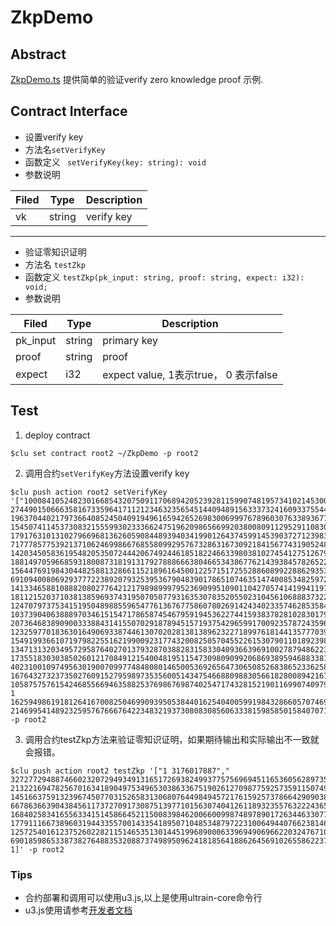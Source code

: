 # ZkpDemo 

## Abstract

[ZkpDemo.ts](./contract/ZkpDemo.ts) 提供简单的验证verify zero knowledge proof 示例.

## Contract Interface


- 设置verify key
- 方法名`setVerifyKey`
- 函数定义
  ` setVerifyKey(key: string): void`
- 参数说明

| Filed | Type | Description|
|------|------|--------|
|vk|string| verify key|

---

- 验证零知识证明
- 方法名 `testZkp`
- 函数定义
  `testZkp(pk_input: string, proof: string, expect: i32): void;`
- 参数说明

| Filed | Type | Description|
|------|------|--------|
|pk_input|string| primary key 
|proof |string| proof |
|expect| i32 | expect value, 1表示true， 0 表示false|

## Test
1. deploy contract
```
$clu set contract root2 ~/ZkpDemo -p root2
```
2. 调用合约`setVerifyKey`方法设置verify key
```
$clu push action root2 setVerifyKey '["10008410524823016685432075091170689420523928115990748195734102145300204434959 2744901506663581673359641711212346323565451440948915633373241609337554403303 1963704402179736640852450409194961659426526983006999767896030763389367764217 15450741145373083215559930233366247519620986566992038008091129529110830649746 17917631013102796696813626059084489394034199012643745991453903727123983020776 7177785775392137106246998667685580992957673286316730921841567743190524800301 14203450583619548205350724442067492446185182246633980381027454127512679243536 18814970596685931800873181913179278886663804665343867762143938457826522252954 15644769198430448258813286611521896164500122571517255288608992288629353773839 6910940080692937772238920793253953679048390178651074635147400853482597228862 14133465881088820802776421217989899979523690995109011042705741419941197977713 18112152037103813859693743195070507793163530783520550231045610688837322163068  12470797375341519504898855965477613676775860780269142434023357462853584485740 10373904063888970346151547178658745467959194536227441593837828102830179409260 20736468389090033388431415507029187894515719375429659917009235787243596910814 12325977018363016490693387446130702028138138962322718997618144135777039252746  1549199366107197982255162199009231774320082505704552261530790110189239872818 1347131320349572958764027013793287038828315833040936639691002787948622373652 17355183030385026012170849121540048195115473098090992068693895946883381875876 402310010974956301900709977484808014650053692656473065085268386523362585434  16764327323735027609152795989735356005143475466880988305661828008942167456788 10587575761542468556694635882537698676987402547174328152190116990740979980450 1 16259498619181264167008250469909395053844016254040059919843286605707469586706 21469954148923259576766676422348321937308083085606333815985850158407071930206"]' -p root2
```

3. 调用合约testZkp方法来验证零知识证明，如果期待输出和实际输出不一致就会报错。
```
$clu push action root2 testZkp '["1 3176017887"," 3272772948874660232072949349131651726938249937757569694511653605628973511250 21322169478256701634189049753496530386336751902612709877592573591150749111219  14516637591323967450770315265831306807644984945721761592573786642909038906708 6678636639043845611737270917308751397710156307404126118932355763222436550128 16840258341655633415145866452115008398462006600998748978901726344633077384979 17791116673896031944335570014335418950710485348797223100649440766238146767989  12572540161237526022821151465351301445199689000633969490696622032476710410509 6901859865338738276488353208873749895096241818564188626456910265586223704470", 1]' -p root2
```

### Tips
- 合约部署和调用可以使用u3.js,以上是使用ultrain-core命令行
- u3.js使用请参考[开发者文档](https://developer.ultrain.io/documents)
